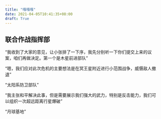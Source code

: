 ```yaml
---
title: "嘎嘎嘎"
date: 2021-04-05T10:41:35+08:00
draft: True
---
```


## 联合作战指挥部



“我收到了大家的意见，让小张排了一下序，我先分别听一下你们提交上来的议案，咱们再做决定。第一个是木星前进部队”

“嗯，我们应对此次危机的主要想法是在冥王星附近进行小范围战争，威慑敌人撤退”

“太阳系防卫部队”

“我主张和平解决此事，但是需要展示我们强大的武力，特别是反击能力，我们可以组织一次超远距离行星爆破”

“月球基地”

